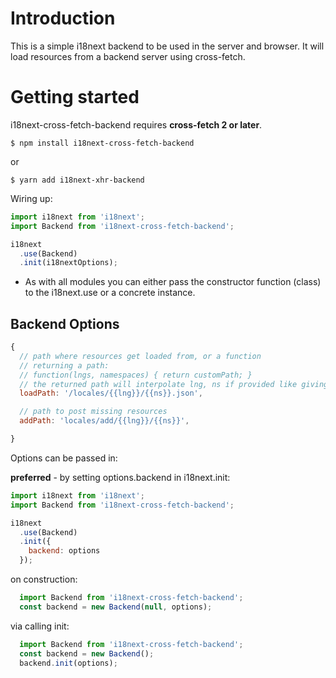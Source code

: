 # Introduction

This is a simple i18next backend to be used in the server and browser. It will load resources from a backend server using cross-fetch.

# Getting started

i18next-cross-fetch-backend requires **cross-fetch 2 or later**.

```
$ npm install i18next-cross-fetch-backend
```

or

```
$ yarn add i18next-xhr-backend
```

Wiring up:

```js
import i18next from 'i18next';
import Backend from 'i18next-cross-fetch-backend';

i18next
  .use(Backend)
  .init(i18nextOptions);
```

- As with all modules you can either pass the constructor function (class) to the i18next.use or a concrete instance.

## Backend Options

```js
{
  // path where resources get loaded from, or a function
  // returning a path:
  // function(lngs, namespaces) { return customPath; }
  // the returned path will interpolate lng, ns if provided like giving a static path
  loadPath: '/locales/{{lng}}/{{ns}}.json',

  // path to post missing resources
  addPath: 'locales/add/{{lng}}/{{ns}}',

}
```

Options can be passed in:

**preferred** - by setting options.backend in i18next.init:

```js
import i18next from 'i18next';
import Backend from 'i18next-cross-fetch-backend';

i18next
  .use(Backend)
  .init({
    backend: options
  });
```

on construction:

```js
  import Backend from 'i18next-cross-fetch-backend';
  const backend = new Backend(null, options);
```

via calling init:

```js
  import Backend from 'i18next-cross-fetch-backend';
  const backend = new Backend();
  backend.init(options);
```